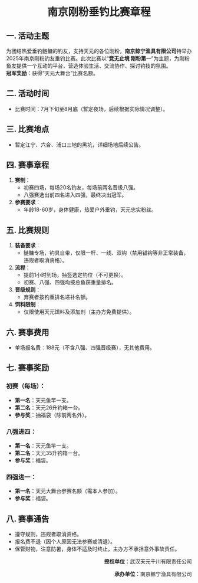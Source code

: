 <div style="text-align: center;">

# 南京刚粉垂钓比赛章程

</div>

## 一. 活动主题  
为团结热爱垂钓鲢鳙的钓友，支持天元的各位刚粉，**南京鲸宁渔具有限公司**特举办2025年南京刚粉钓友垂钓比赛。此次比赛以“**竞无止境 刚粉第一**”为主题，为刚粉鱼友提供一个互动的平台，营造体验生活、交流协作、探讨钓技的氛围。  
**冠军奖励**：获得“天元大舞台”比赛名额。

## 二. 活动时间  
- 比赛时间：7月下旬至8月底（暂定夜场，后续根据实际情况调整）。  

## 三. 比赛地点  
- 暂定江宁、六合、浦口三地的黑坑，详细场地后续公告。  

## 四. 赛事章程  
1. **赛制**：  
   - 初赛四场，每场20名钓友，每场前两名晋级八强。  
   - 八强赛选出前四名进入四强，最终决出冠军。  
2. **参赛要求**：  
   - 年龄18-60岁，身体健康，热爱户外垂钓，天元忠实粉丝。  

## 五. 比赛规则  
1. **装备要求**：  
   - 鲢鳙专场，钓具自带，仅限一杆、一线、双钩（禁用锚钩等非正常装备，违规者取消资格）。  
2. **流程**：  
   - 提前1小时到场，抽签选定钓位（不可更换）。  
   - 初赛、八强、四强均按总鱼获重量排名。  
3. **晋级规则**：  
   - 弃赛者按钓重排名递补名额。  
4. **饵料限制**：  
   - 仅限使用天元饵料及添加剂（主办方免费提供）。  

## 六. 赛事费用  
- 单场报名费：188元（不含八强、四强晋级赛），无其他费用。  

## 七. 赛事奖励  
### 初赛（每场）：  
- **第一名**：天元鱼竿一支。  
- **第二名**：天元26升钓箱一台。  
- **参与奖**：抽福袋（除前两名外）。  

### 八强进四：  
- **第一名**：天元鱼竿一支。  
- **第二名**：天元35升钓箱一台。  
- **参与奖**：福袋。  

### 四强进一：  
- **第一名**：天元大舞台参赛名额（需本人参加）。  
- **参与奖**：福袋。  

## 八. 赛事通告  
- 遵守规则，违规者取消资格。  
- 报名费不退（因个人原因无法参赛或清退）。  
- 保管财物，注意防暑，身体不适及时终止，主办方不承担意外事故责任。  

<div style="text-align: right;">

**授权单位**：武汉天元千川有限责任公司
<div>
<div style="text-align: right;">

**承办单位**：南京鲸宁渔具有限公司
<div>